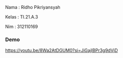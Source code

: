 <p>Nama : Ridho Pikriyansyah</p>
<p>Kelas : TI.21.A.3</p>
<p>Nim : 312110169</p>

### Demo ###
https://youtu.be/8Wa2AtDGUM0?si=JiGajIBPr3g9dVjD
